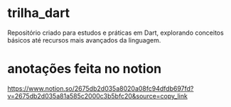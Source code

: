 # trilha_dart
Repositório criado para estudos e práticas em Dart, explorando conceitos básicos até recursos mais avançados da linguagem.

# anotações feita no notion
https://www.notion.so/2675db2d035a8020a08fc94dfdb697fd?v=2675db2d035a81a585c2000c3b5bfc20&source=copy_link
